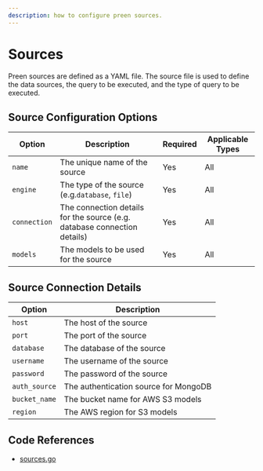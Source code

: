 ```yaml
---
description: how to configure preen sources.
---
```


# Sources

Preen sources are defined as a YAML file. The source file is used to define the data sources, the query to be executed, and the type of query to be executed.

## Source Configuration Options

| Option          | Description                                                             | Required                | Applicable Types                    |
| --------------- | ----------------------------------------------------------------------- | ----------------------- | ----------------------------------- |
| `name`          | The unique name of the source                                            | Yes                     | All                                 |
| `engine`        | The type of the source (e.g.`database`, `file`)                          | Yes                     | All                                 |
| `connection`    | The connection details for the source (e.g. database connection details) | Yes                     | All                                 |
| `models`        | The models to be used for the source                                     | Yes                     | All                                 |

## Source Connection Details

| Option        | Description                                |
|---------------|--------------------------------------------|
| `host`        | The host of the source                     |
| `port`        | The port of the source                     |
| `database`    | The database of the source                 |
| `username`    | The username of the source                 |
| `password`    | The password of the source                 |
| `auth_source` | The authentication source for MongoDB      |
| `bucket_name` | The bucket name for AWS S3 models          |
| `region`      | The AWS region for S3 models               |

## Code References

- [sources.go](../../../internal/engine/sources.go)
